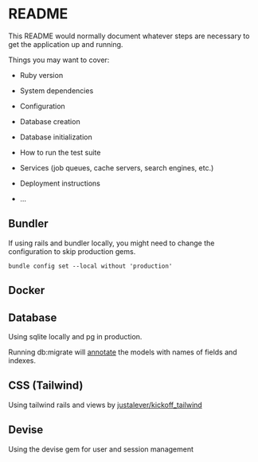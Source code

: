 # README

This README would normally document whatever steps are necessary to get the
application up and running.

Things you may want to cover:

* Ruby version

* System dependencies

* Configuration

* Database creation

* Database initialization

* How to run the test suite

* Services (job queues, cache servers, search engines, etc.)

* Deployment instructions

* ...

## Bundler

If using rails and bundler locally, you might need to change the configuration to skip production gems.

`bundle config set --local without 'production'`

## Docker

## Database

Using sqlite locally and pg in production.

Running db:migrate will [annotate](https://makingsenseofrails.dev/how-to-use-the-annotate-gem-c44bfec97d03) the models with names of fields and indexes.

## CSS (Tailwind)

Using tailwind rails and views by [justalever/kickoff_tailwind](https://github.com/justalever/kickoff_tailwind)

## Devise

Using the devise gem for user and session management
